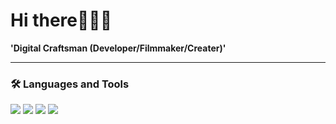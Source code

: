 # Hi there🧙🏽‍♂️
**'Digital Craftsman (Developer/Filmmaker/Creater)'**

---

### 🛠 Languages and Tools

<img src="https://cdn.jsdelivr.net/gh/devicons/devicon@latest/icons/python/python-original.svg" />
<img src="https://cdn.jsdelivr.net/gh/devicons/devicon@latest/icons/anaconda/anaconda-original.svg" />   
<img src="https://cdn.jsdelivr.net/gh/devicons/devicon@latest/icons/ubuntu/ubuntu-original.svg" />
<img src="https://cdn.jsdelivr.net/gh/devicons/devicon@latest/icons/c/c-original.svg" />

 


<!--
**Mermalat/Mermalat** is a ✨ _special_ ✨ repository because its `README.md` (this file) appears on your GitHub profile.

Here are some ideas to get you started:

- 🔭 I’m currently working on ...
- 🌱 I’m currently learning ...
- 👯 I’m looking to collaborate on ...
- 🤔 I’m looking for help with ...
- 💬 Ask me about ...
- 📫 How to reach me: ...
- 😄 Pronouns: ...
- ⚡ Fun fact: ...
-->
